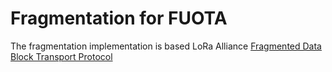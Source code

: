 # Fragmentation for FUOTA

The fragmentation implementation is based LoRa Alliance [Fragmented Data Block Transport Protocol](https://lora-alliance.org/resource-hub/lorawanr-fragmented-data-block-transport-specification-v100)